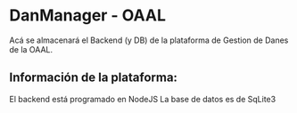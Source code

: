 # DanManager - OAAL
Acá se almacenará el Backend (y DB) de la plataforma de Gestion de Danes de la OAAL.

## Información de la plataforma:
El backend está programado en NodeJS
La base de datos es de SqLite3
